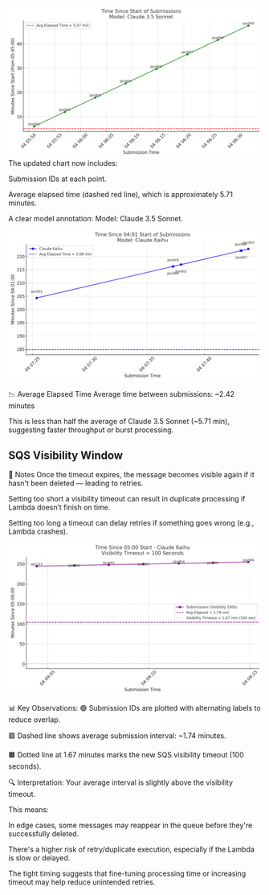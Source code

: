 ![alt text](image.png)
The updated chart now includes:

Submission IDs at each point.

Average elapsed time (dashed red line), which is approximately 5.71 minutes.

A clear model annotation: Model: Claude 3.5 Sonnet.

![](image-1.png)

📉 Average Elapsed Time
Average time between submissions: ~2.42 minutes

This is less than half the average of Claude 3.5 Sonnet (~5.71 min), suggesting faster throughput or burst processing.

## SQS Visibility Window

📌 Notes
Once the timeout expires, the message becomes visible again if it hasn't been deleted — leading to retries.

Setting too short a visibility timeout can result in duplicate processing if Lambda doesn’t finish on time.

Setting too long a timeout can delay retries if something goes wrong (e.g., Lambda crashes).

![alt text](image-2.png)

📊 Key Observations:
🟣 Submission IDs are plotted with alternating labels to reduce overlap.

🟪 Dashed line shows average submission interval: ~1.74 minutes.

🟧 Dotted line at 1.67 minutes marks the new SQS visibility timeout (100 seconds).

🔍 Interpretation:
Your average interval is slightly above the visibility timeout.

This means:

In edge cases, some messages may reappear in the queue before they're successfully deleted.

There's a higher risk of retry/duplicate execution, especially if the Lambda is slow or delayed.

The tight timing suggests that fine-tuning processing time or increasing timeout may help reduce unintended retries.